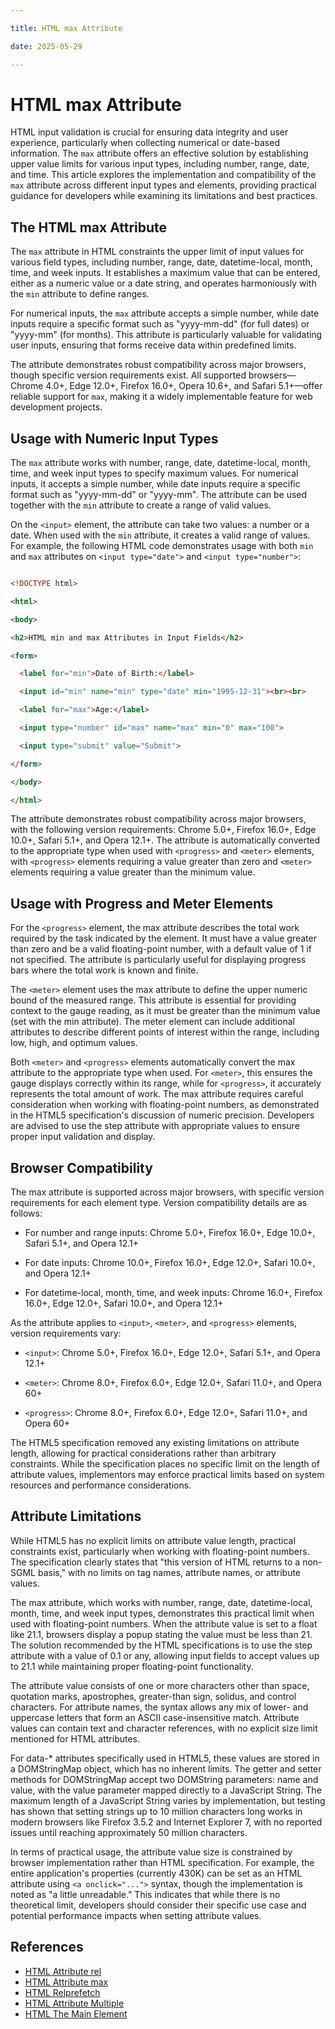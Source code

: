 ```yaml
---

title: HTML max Attribute

date: 2025-05-29

---
```



# HTML max Attribute

HTML input validation is crucial for ensuring data integrity and user experience, particularly when collecting numerical or date-based information. The `max` attribute offers an effective solution by establishing upper value limits for various input types, including number, range, date, and time. This article explores the implementation and compatibility of the `max` attribute across different input types and elements, providing practical guidance for developers while examining its limitations and best practices.


## The HTML max Attribute

The `max` attribute in HTML constraints the upper limit of input values for various field types, including number, range, date, datetime-local, month, time, and week inputs. It establishes a maximum value that can be entered, either as a numeric value or a date string, and operates harmoniously with the `min` attribute to define ranges.

For numerical inputs, the `max` attribute accepts a simple number, while date inputs require a specific format such as "yyyy-mm-dd" (for full dates) or "yyyy-mm" (for months). This attribute is particularly valuable for validating user inputs, ensuring that forms receive data within predefined limits.

The attribute demonstrates robust compatibility across major browsers, though specific version requirements exist. All supported browsers—Chrome 4.0+, Edge 12.0+, Firefox 16.0+, Opera 10.6+, and Safari 5.1+—offer reliable support for `max`, making it a widely implementable feature for web development projects.


## Usage with Numeric Input Types

The `max` attribute works with number, range, date, datetime-local, month, time, and week input types to specify maximum values. For numerical inputs, it accepts a simple number, while date inputs require a specific format such as "yyyy-mm-dd" or "yyyy-mm". The attribute can be used together with the `min` attribute to create a range of valid values.

On the `<input>` element, the attribute can take two values: a number or a date. When used with the `min` attribute, it creates a valid range of values. For example, the following HTML code demonstrates usage with both `min` and `max` attributes on `<input type="date">` and `<input type="number">`:

```html

<!DOCTYPE html>

<html>

<body>

<h2>HTML min and max Attributes in Input Fields</h2>

<form>

  <label for="min">Date of Birth:</label>

  <input id="min" name="min" type="date" min="1995-12-31"><br><br>

  <label for="max">Age:</label>

  <input type="number" id="max" name="max" min="0" max="100">

  <input type="submit" value="Submit">

</form>

</body>

</html>

```

The attribute demonstrates robust compatibility across major browsers, with the following version requirements: Chrome 5.0+, Firefox 16.0+, Edge 10.0+, Safari 5.1+, and Opera 12.1+. The attribute is automatically converted to the appropriate type when used with `<progress>` and `<meter>` elements, with `<progress>` elements requiring a value greater than zero and `<meter>` elements requiring a value greater than the minimum value.


## Usage with Progress and Meter Elements

For the `<progress>` element, the max attribute describes the total work required by the task indicated by the element. It must have a value greater than zero and be a valid floating-point number, with a default value of 1 if not specified. The attribute is particularly useful for displaying progress bars where the total work is known and finite.

The `<meter>` element uses the max attribute to define the upper numeric bound of the measured range. This attribute is essential for providing context to the gauge reading, as it must be greater than the minimum value (set with the min attribute). The meter element can include additional attributes to describe different points of interest within the range, including low, high, and optimum values.

Both `<meter>` and `<progress>` elements automatically convert the max attribute to the appropriate type when used. For `<meter>`, this ensures the gauge displays correctly within its range, while for `<progress>`, it accurately represents the total amount of work. The max attribute requires careful consideration when working with floating-point numbers, as demonstrated in the HTML5 specification's discussion of numeric precision. Developers are advised to use the step attribute with appropriate values to ensure proper input validation and display.


## Browser Compatibility

The max attribute is supported across major browsers, with specific version requirements for each element type. Version compatibility details are as follows:

- For number and range inputs: Chrome 5.0+, Firefox 16.0+, Edge 10.0+, Safari 5.1+, and Opera 12.1+

- For date inputs: Chrome 10.0+, Firefox 16.0+, Edge 12.0+, Safari 10.0+, and Opera 12.1+

- For datetime-local, month, time, and week inputs: Chrome 16.0+, Firefox 16.0+, Edge 12.0+, Safari 10.0+, and Opera 12.1+

As the attribute applies to `<input>`, `<meter>`, and `<progress>` elements, version requirements vary:

- `<input>`: Chrome 5.0+, Firefox 16.0+, Edge 12.0+, Safari 5.1+, and Opera 12.1+

- `<meter>`: Chrome 8.0+, Firefox 6.0+, Edge 12.0+, Safari 11.0+, and Opera 60+

- `<progress>`: Chrome 8.0+, Firefox 6.0+, Edge 12.0+, Safari 11.0+, and Opera 60+

The HTML5 specification removed any existing limitations on attribute length, allowing for practical considerations rather than arbitrary constraints. While the specification places no specific limit on the length of attribute values, implementors may enforce practical limits based on system resources and performance considerations.


## Attribute Limitations

While HTML5 has no explicit limits on attribute value length, practical constraints exist, particularly when working with floating-point numbers. The specification clearly states that "this version of HTML returns to a non-SGML basis," with no limits on tag names, attribute names, or attribute values.

The max attribute, which works with number, range, date, datetime-local, month, time, and week input types, demonstrates this practical limit when used with floating-point numbers. When the attribute value is set to a float like 21.1, browsers display a popup stating the value must be less than 21. The solution recommended by the HTML specifications is to use the step attribute with a value of 0.1 or any, allowing input fields to accept values up to 21.1 while maintaining proper floating-point functionality.

The attribute value consists of one or more characters other than space, quotation marks, apostrophes, greater-than sign, solidus, and control characters. For attribute names, the syntax allows any mix of lower- and uppercase letters that form an ASCII case-insensitive match. Attribute values can contain text and character references, with no explicit size limit mentioned for HTML attributes.

For data-* attributes specifically used in HTML5, these values are stored in a DOMStringMap object, which has no inherent limits. The getter and setter methods for DOMStringMap accept two DOMString parameters: name and value, with the value parameter mapped directly to a JavaScript String. The maximum length of a JavaScript String varies by implementation, but testing has shown that setting strings up to 10 million characters long works in modern browsers like Firefox 3.5.2 and Internet Explorer 7, with no reported issues until reaching approximately 50 million characters.

In terms of practical usage, the attribute value size is constrained by browser implementation rather than HTML specification. For example, the entire application's properties (currently 430K) can be set as an HTML attribute using `<a onclick="...">` syntax, though the implementation is noted as "a little unreadable." This indicates that while there is no theoretical limit, developers should consider their specific use case and potential performance impacts when setting attribute values.

## References

- [HTML Attribute rel](https://github.com/serpuniversity/learn/blob/main/html/HTML%20Attribute%20rel.md)
- [HTML Attribute max](https://github.com/serpuniversity/learn/blob/main/html/HTML%20Attribute%20max.md)
- [HTML Relprefetch](https://github.com/serpuniversity/learn/blob/main/html/HTML%20Relprefetch.md)
- [HTML Attribute Multiple](https://github.com/serpuniversity/learn/blob/main/html/HTML%20Attribute%20Multiple.md)
- [HTML The Main Element](https://github.com/serpuniversity/learn/blob/main/html/HTML%20The%20Main%20Element.md)